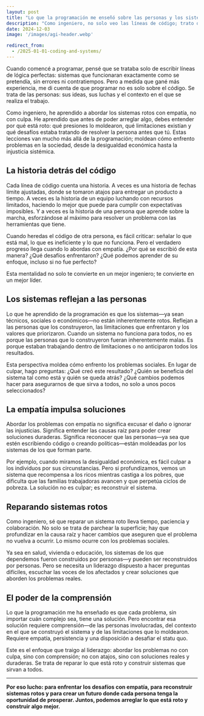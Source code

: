```yaml
---
layout: post
title: "Lo que la programación me enseñó sobre las personas y los sistemas"
description: "Como ingeniero, no solo veo las líneas de código; trato de entender el contexto: las fechas límite, la cultura y los desafíos de la persona que lo escribió. Esta perspectiva moldea cómo enfrento los problemas en la sociedad: con empatía, no con culpa, y con un enfoque en reparar sistemas rotos."
date: 2024-12-03
image: '/images/agi-header.webp'

redirect_from:
  - /2025-01-01-coding-and-systems/
---
```


Cuando comencé a programar, pensé que se trataba solo de escribir líneas de lógica perfectas: sistemas que funcionaran exactamente como se pretendía, sin errores ni contratiempos. Pero a medida que gané más experiencia, me di cuenta de que programar no es solo sobre el código. Se trata de las personas: sus ideas, sus luchas y el contexto en el que se realiza el trabajo.

Como ingeniero, he aprendido a abordar los sistemas rotos con empatía, no con culpa. He aprendido que antes de poder arreglar algo, debes entender por qué está roto: qué presiones lo moldearon, qué limitaciones existían y qué desafíos estaba tratando de resolver la persona antes que tú. Estas lecciones van mucho más allá de la programación; moldean cómo enfrento problemas en la sociedad, desde la desigualdad económica hasta la injusticia sistémica.

## La historia detrás del código

Cada línea de código cuenta una historia. A veces es una historia de fechas límite ajustadas, donde se tomaron atajos para entregar un producto a tiempo. A veces es la historia de un equipo luchando con recursos limitados, haciendo lo mejor que puede para cumplir con expectativas imposibles. Y a veces es la historia de una persona que aprende sobre la marcha, esforzándose al máximo para resolver un problema con las herramientas que tiene.

Cuando heredas el código de otra persona, es fácil criticar: señalar lo que está mal, lo que es ineficiente y lo que no funciona. Pero el verdadero progreso llega cuando lo abordas con empatía. ¿Por qué se escribió de esta manera? ¿Qué desafíos enfrentaron? ¿Qué podemos aprender de su enfoque, incluso si no fue perfecto?

Esta mentalidad no solo te convierte en un mejor ingeniero; te convierte en un mejor líder.

## Los sistemas reflejan a las personas

Lo que he aprendido de la programación es que los sistemas—ya sean técnicos, sociales o económicos—no están inherentemente rotos. Reflejan a las personas que los construyeron, las limitaciones que enfrentaron y los valores que priorizaron. Cuando un sistema no funciona para todos, no es porque las personas que lo construyeron fueran inherentemente malas. Es porque estaban trabajando dentro de limitaciones o no anticiparon todos los resultados.

Esta perspectiva moldea cómo enfrento los problemas sociales. En lugar de culpar, hago preguntas: ¿Qué creó este resultado? ¿Quién se beneficia del sistema tal como está y quién se queda atrás? ¿Qué cambios podemos hacer para asegurarnos de que sirva a todos, no solo a unos pocos seleccionados?

## La empatía impulsa soluciones

Abordar los problemas con empatía no significa excusar el daño o ignorar las injusticias. Significa entender las causas raíz para poder crear soluciones duraderas. Significa reconocer que las personas—ya sea que estén escribiendo código o creando políticas—están moldeadas por los sistemas de los que forman parte.

Por ejemplo, cuando miramos la desigualdad económica, es fácil culpar a los individuos por sus circunstancias. Pero si profundizamos, vemos un sistema que recompensa a los ricos mientras castiga a los pobres, que dificulta que las familias trabajadoras avancen y que perpetúa ciclos de pobreza. La solución no es culpar; es reconstruir el sistema.

## Reparando sistemas rotos

Como ingeniero, sé que reparar un sistema roto lleva tiempo, paciencia y colaboración. No solo se trata de parchear la superficie; hay que profundizar en la causa raíz y hacer cambios que aseguren que el problema no vuelva a ocurrir. Lo mismo ocurre con los problemas sociales.

Ya sea en salud, vivienda o educación, los sistemas de los que dependemos fueron construidos por personas—y pueden ser reconstruidos por personas. Pero se necesita un liderazgo dispuesto a hacer preguntas difíciles, escuchar las voces de los afectados y crear soluciones que aborden los problemas reales.

## El poder de la comprensión

Lo que la programación me ha enseñado es que cada problema, sin importar cuán complejo sea, tiene una solución. Pero encontrar esa solución requiere comprensión—de las personas involucradas, del contexto en el que se construyó el sistema y de las limitaciones que lo moldearon. Requiere empatía, persistencia y una disposición a desafiar el statu quo.

Este es el enfoque que traigo al liderazgo: abordar los problemas no con culpa, sino con comprensión; no con atajos, sino con soluciones reales y duraderas. Se trata de reparar lo que está roto y construir sistemas que sirvan a todos.

---

**Por eso lucho: para enfrentar los desafíos con empatía, para reconstruir sistemas rotos y para crear un futuro donde cada persona tenga la oportunidad de prosperar. Juntos, podemos arreglar lo que está roto y construir algo mejor.**